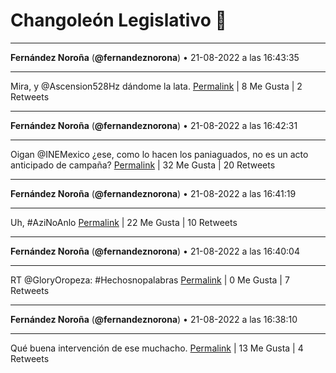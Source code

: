 # Changoleón Legislativo 🙈
*****
**Fernández Noroña** (**@fernandeznorona**) • 21-08-2022 a las 16:43:35
*****
Mira, y @Ascension528Hz dándome la lata.
[Permalink](https://twitter.com/fernandeznorona/status/1561514385721495552) | 8 Me Gusta | 2 Retweets
*****
**Fernández Noroña** (**@fernandeznorona**) • 21-08-2022 a las 16:42:31
*****
Oigan @INEMexico ¿ese, como lo hacen los paniaguados, no es un acto anticipado de campaña?
[Permalink](https://twitter.com/fernandeznorona/status/1561514114320572421) | 32 Me Gusta | 20 Retweets
*****
**Fernández Noroña** (**@fernandeznorona**) • 21-08-2022 a las 16:41:19
*****
Uh, #AziNoAnlo
[Permalink](https://twitter.com/fernandeznorona/status/1561513816130822144) | 22 Me Gusta | 10 Retweets
*****
**Fernández Noroña** (**@fernandeznorona**) • 21-08-2022 a las 16:40:04
*****
RT @GloryOropeza: #Hechosnopalabras
[Permalink](https://twitter.com/fernandeznorona/status/1561513498441572352) | 0 Me Gusta | 7 Retweets
*****
**Fernández Noroña** (**@fernandeznorona**) • 21-08-2022 a las 16:38:10
*****
Qué buena intervención de ese muchacho.
[Permalink](https://twitter.com/fernandeznorona/status/1561513020936933378) | 13 Me Gusta | 4 Retweets